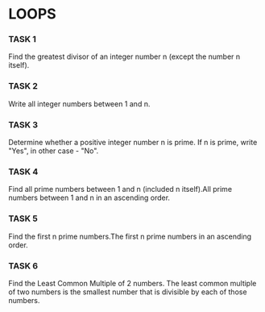 # LOOPS

### TASK 1
Find the greatest divisor of an integer number n (except the number n itself).

### TASK 2
Write all integer numbers between 1 and n.

### TASK 3
Determine whether a positive integer number n is prime. If n is prime, write "Yes", in other case - "No".

### TASK 4
Find all prime numbers between 1 and n (included n itself).All prime numbers between 1 and n in an ascending order.

### TASK 5
Find the first n prime numbers.The first n prime numbers in an ascending order.

### TASK 6
Find the Least Common Multiple of 2 numbers.
The least common multiple of two numbers is the smallest number that is divisible by each of those numbers.